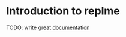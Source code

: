 # Introduction to replme

TODO: write [great documentation](http://jacobian.org/writing/what-to-write/)
